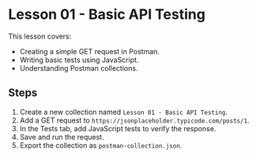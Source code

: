 # Lesson 01 - Basic API Testing

This lesson covers:

- Creating a simple GET request in Postman.
- Writing basic tests using JavaScript.
- Understanding Postman collections.

## Steps

1. Create a new collection named `Lesson 01 - Basic API Testing`.
2. Add a GET request to `https://jsonplaceholder.typicode.com/posts/1`.
3. In the Tests tab, add JavaScript tests to verify the response.
4. Save and run the request.
5. Export the collection as `postman-collection.json`.
